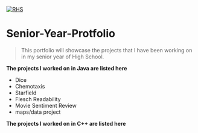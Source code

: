 
<a href="http://public.district196.org/rhs/"><img src="http://public.district196.org/rhs/imagesmain/crest150_trans.png" title="Rosemount High School" alt="RHS"></a>





# Senior-Year-Protfolio

> This portfolio will showcase the projects that I have been working on in my senior year of High School.


**The projects I worked on in Java are listed here**

- Dice
- Chemotaxis
- Starfield
- Flesch Readability
- Movie Sentiment Review
- maps/data project


**The projects I worked on in C++ are listed here**





